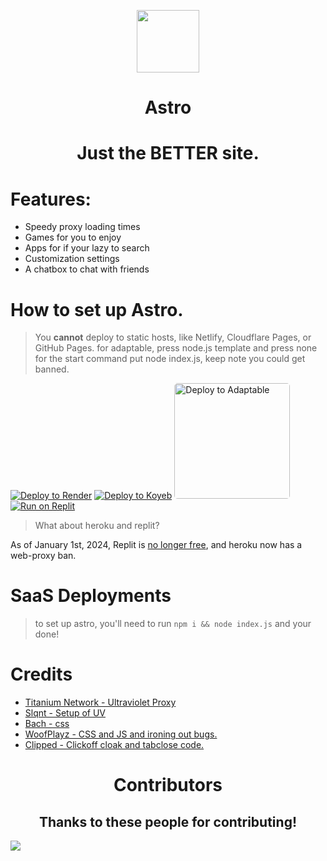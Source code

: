 <p align="center"><img src="https://github.com/GalacticNetwork/astro/blob/main/public/images/astro.png?raw=true" height="100">
</p>
<h1 align="center">Astro</h1>
<h1 align="center"><strong>Just the BETTER site.</strong></h1>

# Features:
- Speedy proxy loading times
- Games for you to enjoy
- Apps for if your lazy to search
- Customization settings
- A chatbox to chat with friends

# How to set up Astro.
> You **cannot** deploy to static hosts, like Netlify, Cloudflare Pages, or GitHub Pages.
> for adaptable, press node.js template and press none for the start command put node index.js, keep note you could get banned.

[![Deploy to Render](https://binbashbanana.github.io/deploy-buttons/buttons/remade/render.svg)](https://render.com/deploy?repo=https://github.com/galacticnetwork/astro)
[![Deploy to Koyeb](https://binbashbanana.github.io/deploy-buttons/buttons/remade/koyeb.svg)](https://app.koyeb.com/deploy?type=git&repository=github.com/galacticnetwork/astro&branch=main&name=astro)
<a target="_blank" href="https://adaptable.io/app/deploy/new?gitUrl=https://github.com/galacticnetwork/astro"><img alt="Deploy to Adaptable" width="185px" style="border-radius:5px;" src="https://raw.githubusercontent.com/GalacticNetwork/astro/main/adapta.png"></a>
<a target="_blank" href="https://docs.galacticnetwork.org/#replit"><img alt="Run on Replit" src="https://binbashbanana.github.io/deploy-buttons/buttons/remade/replit.svg"></a>

> What about heroku and replit?

As of January 1st, 2024, Replit is [no longer free](https://blog.replit.com/hosting-changes), and heroku now has a web-proxy ban.

# SaaS Deployments
> to set up astro, you'll need to run
`npm i && node index.js`
and your done!

# Credits

- <a href="//github.com/titaniumnetwork-dev/Ultraviolet">Titanium Network - Ultraviolet Proxy</a>
- <a href="//github.com/slqnt">Slqnt - Setup of UV</a>
- <a href="//github.com/bachwebsite">Bach - css</a>
- <a href="//github.com/woofplayz">WoofPlayz - CSS and JS and ironing out bugs.</a>
- <a href="//github.com/plexileNetwork">Clipped - Clickoff cloak and tabclose code.</a>

<h1 align="center">Contributors</h1>
<h2 align="center">Thanks to these people for contributing!</h2>
<a href="https://github.com/GalacticNetwork/astro/graphs/contributors">
  <img src="https://contrib.rocks/image?repo=GalacticNetwork/astro" />
</a>
